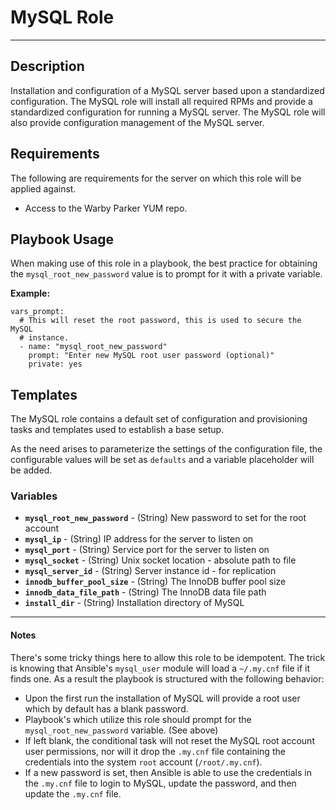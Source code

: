 # MySQL Role
---

## Description

Installation and configuration of a MySQL server based upon a standardized configuration. The MySQL role will install all required RPMs and provide a standardized configuration for running a MySQL server. The MySQL role will also provide configuration management of the MySQL server.

## Requirements

The following are requirements for the server on which this role will be applied against.

* Access to the Warby Parker YUM repo.

## Playbook Usage

When making use of this role in a playbook, the best practice for obtaining the `mysql_root_new_password` value is to prompt for it with a private variable.

**Example:**

    vars_prompt:
      # This will reset the root password, this is used to secure the MySQL
      # instance.
      - name: "mysql_root_new_password"
        prompt: "Enter new MySQL root user password (optional)"
        private: yes

## Templates

The MySQL role contains a default set of configuration and provisioning tasks and templates used to establish a base setup.

As the need arises to parameterize the settings of the configuration file, the configurable values will be set as `defaults` and a variable placeholder will be added.

### Variables

* **`mysql_root_new_password`** - (String) New password to set for the root account
* **`mysql_ip`** - (String) IP address for the server to listen on
* **`mysql_port`** - (String) Service port for the server to listen on
* **`mysql_socket`** - (String) Unix socket location - absolute path to file
* **`mysql_server_id`** - (String) Server instance id - for replication
* **`innodb_buffer_pool_size`** - (String) The InnoDB buffer pool size
* **`innodb_data_file_path`** - (String) The InnoDB data file path
* **`install_dir`** - (String) Installation directory of MySQL

---
#### Notes

There's some tricky things here to allow this role to be idempotent. The trick is knowing that Ansible's `mysql_user` module will load a `~/.my.cnf` file if it finds one. As a result the playbook is structured with the following behavior:

* Upon the first run the installation of MySQL will provide a root user which by default has a blank password.
* Playbook's which utilize this role should prompt for the `mysql_root_new_password` variable. (See above)
* If left blank, the conditional task will not reset the MySQL root account user permissions, nor will it drop the `.my.cnf` file containing the credentials into the system `root` account (`/root/.my.cnf`).
* If a new password is set, then Ansible is able to use the credentials in the `.my.cnf` file to login to MySQL, update the password, and then update the `.my.cnf` file.
